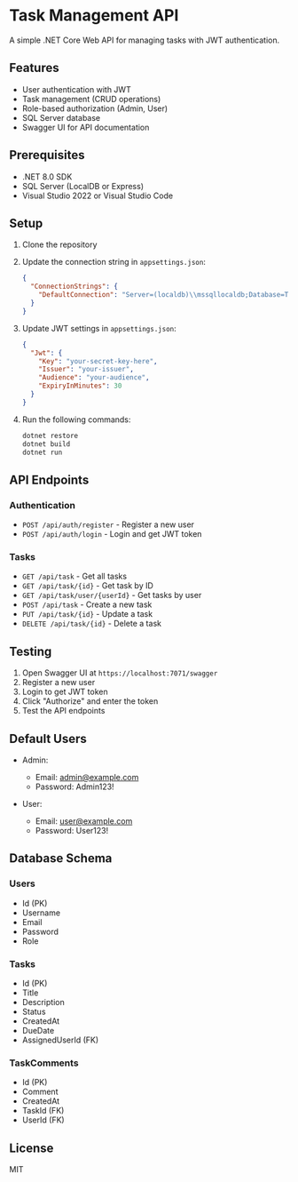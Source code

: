 # Task Management API

A simple .NET Core Web API for managing tasks with JWT authentication.

## Features

- User authentication with JWT
- Task management (CRUD operations)
- Role-based authorization (Admin, User)
- SQL Server database
- Swagger UI for API documentation

## Prerequisites

- .NET 8.0 SDK
- SQL Server (LocalDB or Express)
- Visual Studio 2022 or Visual Studio Code

## Setup

1. Clone the repository
2. Update the connection string in `appsettings.json`:
   ```json
   {
     "ConnectionStrings": {
       "DefaultConnection": "Server=(localdb)\\mssqllocaldb;Database=TaskManagementDb;Trusted_Connection=True;MultipleActiveResultSets=true"
     }
   }
   ```

3. Update JWT settings in `appsettings.json`:
   ```json
   {
     "Jwt": {
       "Key": "your-secret-key-here",
       "Issuer": "your-issuer",
       "Audience": "your-audience",
       "ExpiryInMinutes": 30
     }
   }
   ```

4. Run the following commands:
   ```bash
   dotnet restore
   dotnet build
   dotnet run
   ```

## API Endpoints

### Authentication

- `POST /api/auth/register` - Register a new user
- `POST /api/auth/login` - Login and get JWT token

### Tasks

- `GET /api/task` - Get all tasks
- `GET /api/task/{id}` - Get task by ID
- `GET /api/task/user/{userId}` - Get tasks by user
- `POST /api/task` - Create a new task
- `PUT /api/task/{id}` - Update a task
- `DELETE /api/task/{id}` - Delete a task

## Testing

1. Open Swagger UI at `https://localhost:7071/swagger`
2. Register a new user
3. Login to get JWT token
4. Click "Authorize" and enter the token
5. Test the API endpoints

## Default Users

- Admin:
  - Email: admin@example.com
  - Password: Admin123!

- User:
  - Email: user@example.com
  - Password: User123!

## Database Schema

### Users
- Id (PK)
- Username
- Email
- Password
- Role

### Tasks
- Id (PK)
- Title
- Description
- Status
- CreatedAt
- DueDate
- AssignedUserId (FK)

### TaskComments
- Id (PK)
- Comment
- CreatedAt
- TaskId (FK)
- UserId (FK)

## License

MIT 